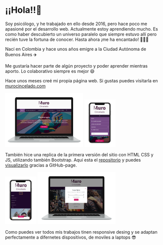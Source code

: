 # ¡¡Hola!!👋 

Soy psicólogo, y he trabajado en ello desde 2016, pero hace poco me apasioné por el desarrollo web. Actualmente estoy aprendiendo mucho. Es como haber descubierto un universo paralelo que siempre estuvo allí pero recién tuve la fortuna de conocer. Hasta ahora ¡me ha encantado! 💜💜💜

Nací en Colombia y hace unos años emigre a la Ciudad Autónoma de Buenos Aires ✈️

Me gustaría hacer parte de algún proyecto y poder aprender mientras aporto. Lo colaborativo siempre es mejor 😄

Hace unos meses creé mi propia página web. Si gustas puedes visitarla en [murocincelado.com](https://murocincelado.com/) 

<img  src='./murocincelado.png' height='50%' width='50%'>    <img  src='./murophone.png' height='20%' width='20%'>

También hice una replica de la primera versión del sitio con HTML CSS y JS, utilizando también Bootstrap. Aqui esta el [repositorio](https://github.com/jmilo13/muro_cincelado) y puedes [visualizarlo](https://jmilo13.github.io/muro_cincelado/) gracias a GitHub-page.

<img  src='./repliphone.png' height='20%' width='20%'>    <img  src='./replica.png' height='50%' width='50%'>

Como puedes ver todos mis trabajos tinen responsive desing y se adaptan perfectamente a difernetes dispositivos, de moviles a laptops 😎 


